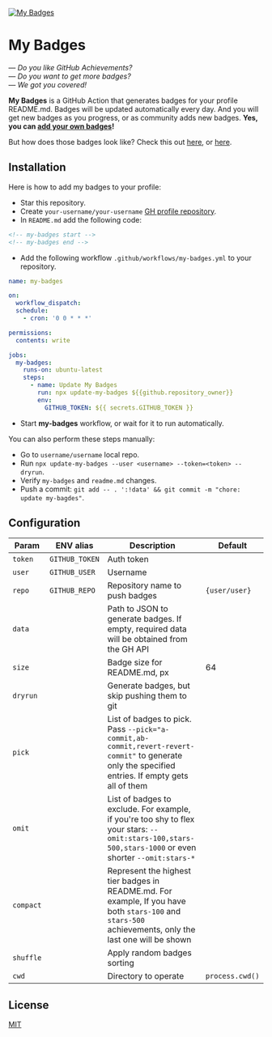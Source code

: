 <a href="https://github.com/my-badges/my-badges"><img src=".github/my-badges.png" alt="My Badges"></a>

# My Badges

— _Do you like GitHub Achievements?_  
— _Do you want to get more badges?_  
— _We got you covered!_

**My Badges** is a GitHub Action that generates badges for your profile README.md.
Badges will be updated automatically every day. And you will get new badges as you progress, or
as community adds new badges. **Yes, you can [add your own badges](CONTRIBUTING.md)!**

But how does those badges look like? Check this out [here](https://github.com/antonmedv),
or [here](https://github.com/antongolub).

## Installation

Here is how to add my badges to your profile:

- Star this repository.
- Create `your-username/your-username` [GH profile repository](https://docs.github.com/en/account-and-profile/setting-up-and-managing-your-github-profile/customizing-your-profile/managing-your-profile-readme).
- In `README.md` add the following code:

```html
<!-- my-badges start -->
<!-- my-badges end -->
```

- Add the following workflow `.github/workflows/my-badges.yml` to your repository.

```yaml
name: my-badges

on:
  workflow_dispatch:
  schedule:
    - cron: '0 0 * * *'

permissions:
  contents: write

jobs:
  my-badges:
    runs-on: ubuntu-latest
    steps:
      - name: Update My Badges
        run: npx update-my-badges ${{github.repository_owner}}
        env:
          GITHUB_TOKEN: ${{ secrets.GITHUB_TOKEN }}
```

- Start **my-badges** workflow, or wait for it to run automatically.

You can also perform these steps manually:
- Go to `username/username` local repo.
- Run `npx update-my-badges --user <username> --token=<token> --dryrun`.
- Verify `my-badges` and `readme.md` changes.
- Push a commit: `git add -- . ':!data' && git commit -m "chore: update my-bagdes"`.

## Configuration

| Param     | ENV alias      | Description                                                                                                                                             | Default         |
|-----------|----------------|---------------------------------------------------------------------------------------------------------------------------------------------------------|-----------------|
| `token`   | `GITHUB_TOKEN` | Auth token                                                                                                                                              |                 |
| `user`    | `GITHUB_USER`  | Username                                                                                                                                                |                 |
| `repo`    | `GITHUB_REPO`  | Repository name to push badges                                                                                                                          | `{user/user}`   |
| `data`    |                | Path to JSON to generate badges. If empty, required data will be obtained from the GH API                                                               |                 |
| `size`    |                | Badge size for README.md, px                                                                                                                            | 64              |
| `dryrun`  |                | Generate badges, but skip pushing them to git                                                                                                           |                 |
| `pick`    |                | List of badges to pick. Pass `--pick="a-commit,ab-commit,revert-revert-commit"` to generate only the specified entries. If empty gets all of them       |                 |
| `omit`    |                | List of badges to exclude. For example, if you're too shy to flex your stars: `--omit:stars-100,stars-500,stars-1000` or even shorter `--omit:stars-*`  |                 |
| `compact` |                | Represent the highest tier badges in README.md. For example, If you have both `stars-100` and `stars-500` achievements, only the last one will be shown |                 |
| `shuffle` |                | Apply random badges sorting                                                                                                                             |                 |
| `cwd`     |                | Directory to operate                                                                                                                                    | `process.cwd()` |

## License

[MIT](LICENSE)
